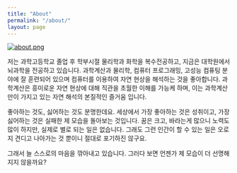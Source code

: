 ```yaml
---
title: "About"
permalink: "/about/"
layout: page
---
```

[![about.png](https://i.postimg.cc/mDcXcHnf/about.png)](https://postimg.cc/LYpBwnRN)

저는 과학고등학교 졸업 후 학부시절 물리학과 화학을 복수전공하고, 지금은 대학원에서 뇌과학을 전공하고 있습니다. 
과학계산과 물리학, 컴퓨터 프로그래밍, 고성능 컴퓨팅 분야에 잘 훈련되어 있으며 컴퓨터를 이용하여 자연 현상을 해석하는 것을 좋아합니다.
과학계산은 흥미로운 자연 현상에 대해 직관을 초월한 이해를 가능케 하며, 이는 과학계산만이 가지고 있는 자연 해석의 본질적인 즐거움 입니다.

좋아하는 것도, 싫어하는 것도 분명한데요. 세상에서 가장 좋아하는 것은 성취이고, 가장 싫어하는 것은 실패한 제 모습을 돌아보는 것입니다.
꿈은 크고, 바라는게 많으니 노력도 많이 하지만, 실제로 별로 되는 일은 없습니다. 
그래도 그런 인간이 할 수 있는 일은 오로지 견디고 나아가는 것 뿐이니 절대로 포기하진 않구요.

그래서 늘 스스로의 마음을 깎아내고 있습니다. 그러다 보면 언젠가 제 모습이 더 선명해지지 않을까요?
